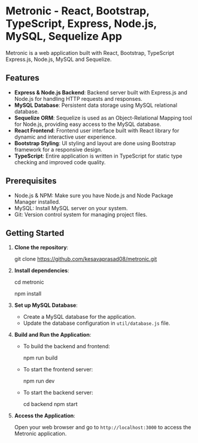 # Metronic - React, Bootstrap, TypeScript, Express, Node.js, MySQL, Sequelize App

Metronic is a web application built with React, Bootstrap, TypeScript Express.js, Node.js, MySQL and Sequelize.

## Features

- **Express & Node.js Backend**: Backend server built with Express.js and Node.js for handling HTTP requests and responses.
- **MySQL Database**: Persistent data storage using MySQL relational database.
- **Sequelize ORM**: Sequelize is used as an Object-Relational Mapping tool for Node.js, providing easy access to the MySQL database.
- **React Frontend**: Frontend user interface built with React library for dynamic and interactive user experience.
- **Bootstrap Styling**: UI styling and layout are done using Bootstrap framework for a responsive design.
- **TypeScript**: Entire application is written in TypeScript for static type checking and improved code quality.

## Prerequisites

- Node.js & NPM: Make sure you have Node.js and Node Package Manager installed.
- MySQL: Install MySQL server on your system.
- Git: Version control system for managing project files.

## Getting Started

1. **Clone the repository**:

    git clone https://github.com/kesavaprasad08/metronic.git

2. **Install dependencies**:

    cd metronic
    
    npm install

3. **Set up MySQL Database**:

    - Create a MySQL database for the application.
    - Update the database configuration in `util/database.js` file.

4. **Build and Run the Application**:

    - To build the backend and frontend:

        npm run build

    - To start the frontend server:

        npm run dev

    - To start the backend server:

        cd backend
        npm start

5. **Access the Application**:

    Open your web browser and go to `http://localhost:3000` to access the Metronic application.
